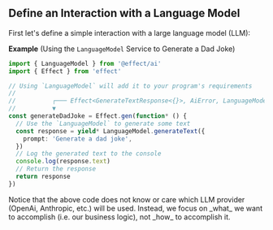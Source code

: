 ## Define an Interaction with a Language Model

First let's define a simple interaction with a large language model (LLM):

**Example** (Using the `LanguageModel` Service to Generate a Dad Joke)

```ts twoslash
import { LanguageModel } from '@effect/ai'
import { Effect } from 'effect'

// Using `LanguageModel` will add it to your program's requirements
//
//          ┌─── Effect<GenerateTextResponse<{}>, AiError, LanguageModel>
//          ▼
const generateDadJoke = Effect.gen(function* () {
  // Use the `LanguageModel` to generate some text
  const response = yield* LanguageModel.generateText({
    prompt: 'Generate a dad joke',
  })
  // Log the generated text to the console
  console.log(response.text)
  // Return the response
  return response
})
```

<Aside type="note" title="Declarative LLM Interactions">
  Notice that the above code does not know or care which LLM provider (OpenAi, Anthropic, etc.) will be used. Instead, we focus on _what_ we want to accomplish (i.e. our business logic), not _how_ to accomplish it.
</Aside>
